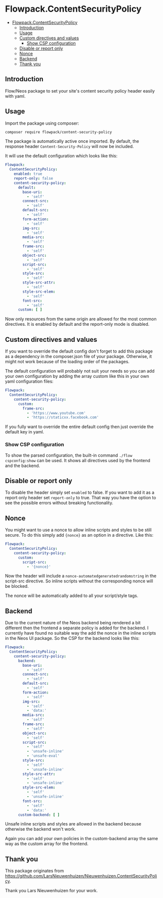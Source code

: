 # Flowpack.ContentSecurityPolicy

<!-- TOC -->

* [Flowpack.ContentSecurityPolicy](#flowpackcontentsecuritypolicy)
    * [Introduction](#introduction)
    * [Usage](#usage)
    * [Custom directives and values](#custom-directives-and-values)
        * [Show CSP configuration](#show-csp-configuration)
    * [Disable or report only](#disable-or-report-only)
    * [Nonce](#nonce)
    * [Backend](#backend)
    * [Thank you](#thank-you)

<!-- TOC -->

## Introduction

Flow/Neos package to set your site's content security policy header easily with yaml.

## Usage

Import the package using composer:

```bash
composer require flowpack/content-security-policy
```

The package is automatically active once imported.
By default, the response header `Content-Security-Policy` will now be included.

It will use the default configuration which looks like this:

```yaml
Flowpack:
  ContentSecurityPolicy:
    enabled: true
    report-only: false
    content-security-policy:
      default:
        base-uri:
          - 'self'
        connect-src:
          - 'self'
        default-src:
          - 'self'
        form-action:
          - 'self'
        img-src:
          - 'self'
        media-src:
          - 'self'
        frame-src:
          - 'self'
        object-src:
          - 'self'
        script-src:
          - 'self'
        style-src:
          - 'self'
        style-src-attr:
          - 'self'
        style-src-elem:
          - 'self'
        font-src:
          - 'self'
      custom: [ ]
```

Now only resources from the same origin are allowed for the most common directives.
It is enabled by default and the report-only mode is disabled.

## Custom directives and values

If you want to override the default config don't forget to add this package as a dependency in the composer.json file
of your package. Otherwise, it might not work because of the loading order of the packages.

The default configuration will probably not suit your needs so you can add your own configuration by adding the array
custom like this in your own yaml configuration files:

```yaml
Flowpack:
  ContentSecurityPolicy:
    content-security-policy:
      custom:
        frame-src:
          - 'https://www.youtube.com'
          - 'https://staticxx.facebook.com'
```

If you fully want to override the entire default config then just override the default key in yaml.

### Show CSP configuration

To show the parsed configuration, the built-in command `./flow cspconfig:show` can be used.
It shows all directives used by the frontend and the backend.

## Disable or report only

To disable the header simply set `enabled` to false.
If you want to add it as a report only header set `report-only` to true.
That way you have the option to see the possible errors without breaking functionality.

## Nonce

You might want to use a nonce to allow inline scripts and styles to be still secure.
To do this simply add `{nonce}` as an option in a directive. Like this:

```yaml
Flowpack:
  ContentSecurityPolicy:
    content-security-policy:
      custom:
        script-src:
          - '{nonce}'
```

Now the header will include a `nonce-automatedgeneratedrandomstring` in the script-src directive.
So inline scripts without the corresponding nonce will be blocked.

The nonce will be automatically added to all your script/style tags.

## Backend

Due to the current nature of the Neos backend being rendered a bit different then the frontend a separate policy is
added for the backend.
I currently have found no suitable way the add the nonce in the inline scripts in the Neos UI package.
So the CSP for the backend looks like this:

```yaml
Flowpack:
  ContentSecurityPolicy:
    content-security-policy:
      backend:
        base-uri:
          - 'self'
        connect-src:
          - 'self'
        default-src:
          - 'self'
        form-action:
          - 'self'
        img-src:
          - 'self'
          - 'data:'
        media-src:
          - 'self'
        frame-src:
          - 'self'
        object-src:
          - 'self'
        script-src:
          - 'self'
          - 'unsafe-inline'
          - 'unsafe-eval'
        style-src:
          - 'self'
          - 'unsafe-inline'
        style-src-attr:
          - 'self'
          - 'unsafe-inline'
        style-src-elem:
          - 'self'
          - 'unsafe-inline'
        font-src:
          - 'self'
          - 'data:'
      custom-backend: [ ]
```

Unsafe inline scripts and styles are allowed in the backend because otherwise the backend won't work.

Again you can add your own policies in the custom-backend array the same way as the custom array for the frontend.

## Thank you

This package originates from https://github.com/LarsNieuwenhuizen/Nieuwenhuizen.ContentSecurityPolicy.

Thank you Lars Nieuwenhuizen for your work.
